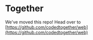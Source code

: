 # Together
We've moved this repo!
Head over to [https://github.com/codedtogether/web](https://github.com/codedtogether/web)
